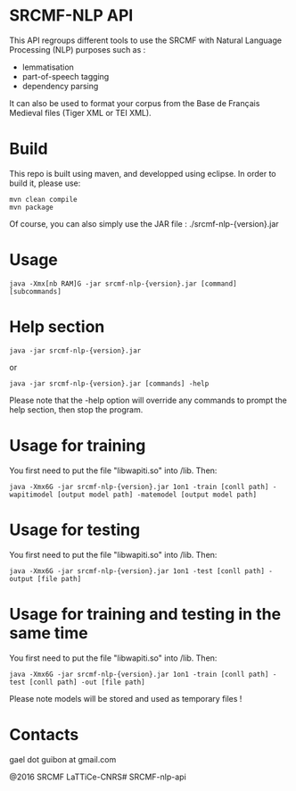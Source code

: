 SRCMF-NLP API
===============

This API regroups different tools to use the SRCMF with Natural Language Processing (NLP) purposes such as :
- lemmatisation
- part-of-speech tagging
- dependency parsing

It can also be used to format your corpus from the Base de Français Medieval files (Tiger XML or TEI XML).

# Build

This repo is built using maven, and developped using eclipse. In order to build it, please use:

```
mvn clean compile
mvn package
```

Of course, you can also simply use the JAR file : ./srcmf-nlp-{version}.jar

# Usage

```
java -Xmx[nb RAM]G -jar srcmf-nlp-{version}.jar [command] [subcommands] 
```

# Help section
```
java -jar srcmf-nlp-{version}.jar
```
or
```
java -jar srcmf-nlp-{version}.jar [commands] -help
```

Please note that the -help option will override any commands to prompt the help section, then stop the program.

# Usage for training

You first need to put the file "libwapiti.so" into /lib.
Then:

```
java -Xmx6G -jar srcmf-nlp-{version}.jar 1on1 -train [conll path] -wapitimodel [output model path] -matemodel [output model path]
```

# Usage for testing

You first need to put the file "libwapiti.so" into /lib.
Then:

```
java -Xmx6G -jar srcmf-nlp-{version}.jar 1on1 -test [conll path] -output [file path]
```

# Usage for training and testing in the same time

You first need to put the file "libwapiti.so" into /lib.
Then:

```
java -Xmx6G -jar srcmf-nlp-{version}.jar 1on1 -train [conll path] -test [conll path] -out [file path]
```
Please note models will be stored and used as temporary files !

# Contacts

gael dot guibon at gmail.com

@2016 SRCMF LaTTiCe-CNRS# SRCMF-nlp-api
